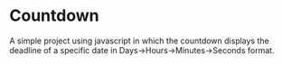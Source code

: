 # Countdown
A simple project using javascript in which the countdown displays the deadline of a specific date in Days->Hours->Minutes->Seconds format.
